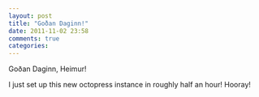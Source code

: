 ```yaml
---
layout: post
title: "Goðan Daginn!"
date: 2011-11-02 23:58
comments: true
categories:
---
```

Goðan Daginn, Heimur!

I just set up this new octopress instance in roughly half an hour! Hooray!
